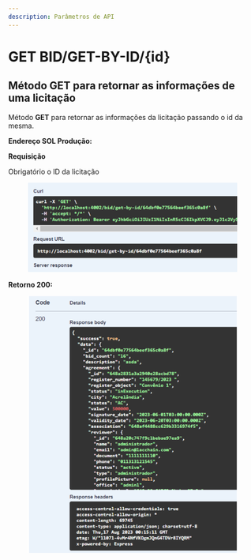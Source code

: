 ```yaml
---
description: Parâmetros de API
---
```


# GET BID/GET-BY-ID/{id}

## Método GET para retornar as informações de uma licitação

Método **GET** para retornar as informações da licitação passando o id da mesma.

**Endereço SOL Produção:**&#x20;

**Requisição**

Obrigatório o ID da licitação

<figure><img src="../../.gitbook/assets/Screenshot_1 (2) (1).png" alt=""><figcaption></figcaption></figure>

**Retorno 200:**

<figure><img src="../../.gitbook/assets/Screenshot_2 (1) (1).png" alt=""><figcaption></figcaption></figure>

